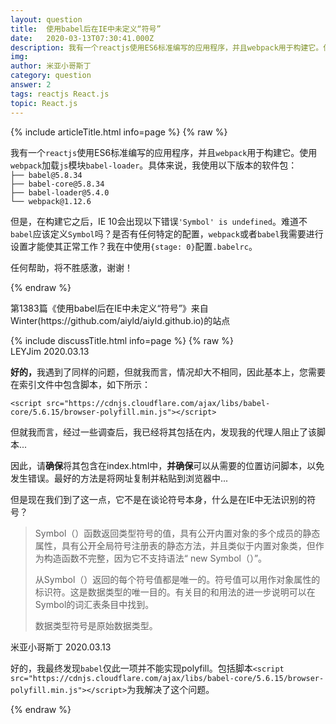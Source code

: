 ```yaml
---
layout: question
title:  使用babel后在IE中未定义“符号”
date:   2020-03-13T07:30:41.000Z
description: 我有一个reactjs使用ES6标准编写的应用程序，并且webpack用于构建它。使用webpack加载js模块babel-loader。具体来说，我使用...
img: 
author: 米亚小哥斯丁
category: question
answer: 2
tags: reactjs React.js
topic: React.js
---
```

<div class="article-root">
  <div class="article">
    {% include articleTitle.html info=page %}
    {% raw %}
    <div class="article-content"><p><font style="vertical-align: inherit;"><font style="vertical-align: inherit;">我有一个</font></font><code>reactjs</code><font style="vertical-align: inherit;"><font style="vertical-align: inherit;">使用ES6标准编写</font><font style="vertical-align: inherit;">的</font><font style="vertical-align: inherit;">应用程序，并且</font></font><code>webpack</code><font style="vertical-align: inherit;"><font style="vertical-align: inherit;">用于构建它。</font><font style="vertical-align: inherit;">使用</font></font><code>webpack</code><font style="vertical-align: inherit;"><font style="vertical-align: inherit;">加载</font></font><code>js</code><font style="vertical-align: inherit;"><font style="vertical-align: inherit;">模块</font></font><code>babel-loader</code><font style="vertical-align: inherit;"><font style="vertical-align: inherit;">。</font><font style="vertical-align: inherit;">具体来说，我使用以下版本的软件包： 
</font></font><code>
├── babel@5.8.34 
├── babel-core@5.8.34 
├── babel-loader@5.4.0 
└── webpack@1.12.6</code></p>

<p><font style="vertical-align: inherit;"><font style="vertical-align: inherit;">但是，在构建它之后，IE 10会出现以下错误</font></font><code>'Symbol' is undefined</code><font style="vertical-align: inherit;"><font style="vertical-align: inherit;">。</font><font style="vertical-align: inherit;">难道不</font></font><code>babel</code><font style="vertical-align: inherit;"><font style="vertical-align: inherit;">应该定义</font></font><code>Symbol</code><font style="vertical-align: inherit;"><font style="vertical-align: inherit;">吗？</font><font style="vertical-align: inherit;">是否有任何特定的配置，</font></font><code>webpack</code><font style="vertical-align: inherit;"><font style="vertical-align: inherit;">或者</font></font><code>babel</code><font style="vertical-align: inherit;"><font style="vertical-align: inherit;">我需要进行设置才能使其正常工作？</font><font style="vertical-align: inherit;">我在中使用</font></font><code>{stage: 0}</code><font style="vertical-align: inherit;"><font style="vertical-align: inherit;">配置</font></font><code>.babelrc</code><font style="vertical-align: inherit;"><font style="vertical-align: inherit;">。</font></font></p>

<p><font style="vertical-align: inherit;"><font style="vertical-align: inherit;">任何帮助，将不胜感激，谢谢！</font></font></p></div>
    {% endraw %}
  </div>
  <p class="winter_mark">第1383篇《使用babel后在IE中未定义“符号”》来自Winter(https://github.com/aiyld/aiyld.github.io)的站点</p>
  <div class="discuss-wrapper">
    {% include discussTitle.html info=page %}
    {% raw %}
    <div class="discuss-list">
    <div class="discuss-item">
        <div class="discuss-parent">
          <div class="discuss-meta">
            <span class="discuss-user">LEYJim</span>
            <span class="discuss-time">2020.03.13</span>
          </div>
          <div class="discuss-comment"><p><strong><font style="vertical-align: inherit;"><font style="vertical-align: inherit;">好的，</font></font></strong><font style="vertical-align: inherit;"><font style="vertical-align: inherit;">我遇到了同样的问题，但就我而言，情况却大不相同，因此基本上，您需要在索引文件中包含脚本，如下所示：</font></font></p>

<pre><code>&lt;script src="https://cdnjs.cloudflare.com/ajax/libs/babel-core/5.6.15/browser-polyfill.min.js"&gt;&lt;/script&gt;
</code></pre>

<p><font style="vertical-align: inherit;"><font style="vertical-align: inherit;">但就我而言，经过一些调查后，我已经将其包括在内，发现我的代理人阻止了该脚本...</font></font></p>

<p><font style="vertical-align: inherit;"><font style="vertical-align: inherit;">因此，请</font></font><strong><font style="vertical-align: inherit;"><font style="vertical-align: inherit;">确保</font></font></strong><font style="vertical-align: inherit;"><font style="vertical-align: inherit;">将其包含在index.html中，</font></font><strong><font style="vertical-align: inherit;"><font style="vertical-align: inherit;">并确保</font></font></strong><font style="vertical-align: inherit;"><font style="vertical-align: inherit;">可以从需要的位置访问脚本，以免发生错误。最好的方法是将网址复制并粘贴到浏览器中...</font></font></p>

<p><font style="vertical-align: inherit;"><font style="vertical-align: inherit;">但是现在我们到了这一点，它不是在谈论符号本身，什么是在IE中无法识别的符号？</font></font></p>

<blockquote>
  <p><font style="vertical-align: inherit;"><font style="vertical-align: inherit;">Symbol（）函数返回类型符号的值，具有公开内置对象的多个成员的静态属性，具有公开全局符号注册表的静态方法，并且类似于内置对象类，但作为构造函数不完整，因为它不支持语法“ new Symbol（）”。  </font></font></p>
  
  <p><font style="vertical-align: inherit;"><font style="vertical-align: inherit;">从Symbol（）返回的每个符号值都是唯一的。</font><font style="vertical-align: inherit;">符号值可以用作对象属性的标识符。</font><font style="vertical-align: inherit;">这是数据类型的唯一目的。</font><font style="vertical-align: inherit;">有关目的和用法的进一步说明可以在Symbol的词汇表条目中找到。</font></font></p>
  
  <p><font style="vertical-align: inherit;"><font style="vertical-align: inherit;">数据类型符号是原始数据类型。</font></font></p>
</blockquote></div>
        </div></div><div class="discuss-item">
        <div class="discuss-parent">
          <div class="discuss-meta">
            <span class="discuss-user">米亚小哥斯丁</span>
            <span class="discuss-time">2020.03.13</span>
          </div>
          <div class="discuss-comment"><p><font style="vertical-align: inherit;"><font style="vertical-align: inherit;">好的，我最终发现</font></font><code>babel</code><font style="vertical-align: inherit;"><font style="vertical-align: inherit;">仅此一项并不能实现polyfill。</font><font style="vertical-align: inherit;">包括脚本</font></font><code>&lt;script src="https://cdnjs.cloudflare.com/ajax/libs/babel-core/5.6.15/browser-polyfill.min.js"&gt;&lt;/script&gt;</code><font style="vertical-align: inherit;"><font style="vertical-align: inherit;">为我解决了这个问题。</font></font></p></div>
        </div></div>
    </div>
    {% endraw %}
  </div>
<div>
